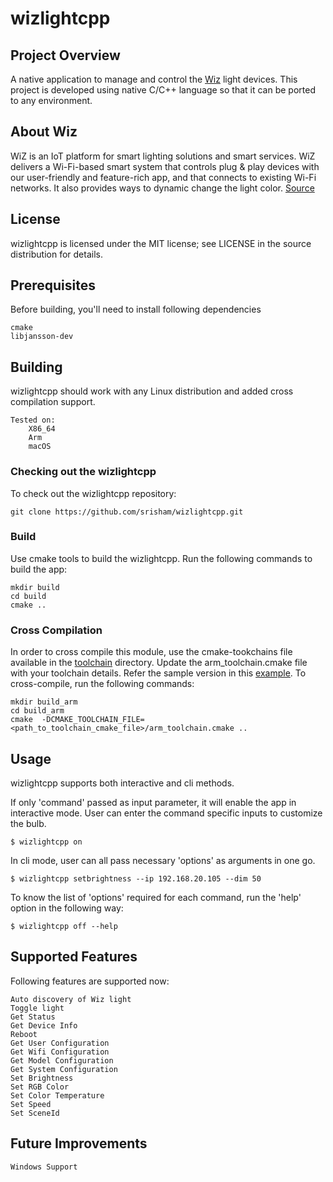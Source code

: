 # wizlightcpp

## Project Overview
A native application to manage and control the [Wiz](https://www.wizconnected.com/en-us) light devices. This project is developed using native C/C++ language so that it can be ported to any environment. 

## About Wiz
WiZ is an IoT platform for smart lighting solutions and smart services. WiZ delivers a Wi-Fi-based smart system that controls plug & play devices with our user-friendly and feature-rich app, and that connects to existing Wi-Fi networks. It also provides ways to dynamic change the light color. [Source](https://www.wizconnected.com/en-us/about-wiz)

## License
wizlightcpp is licensed under the MIT license; see LICENSE in the source distribution for details.


## Prerequisites
Before building, you'll need to install following dependencies

    cmake
    libjansson-dev

## Building
wizlightcpp should work with any Linux distribution and added cross compilation support.

    Tested on:
        X86_64
        Arm
        macOS
        
### Checking out the wizlightcpp
To check out the wizlightcpp repository:

    git clone https://github.com/srisham/wizlightcpp.git
    
### Build
Use cmake tools to build the wizlightcpp. Run the following commands to build the app:

    mkdir build
    cd build
    cmake ..
    
### Cross Compilation
In order to cross compile this module, use the cmake-tookchains file available in the [toolchain](cmake/toolchain) directory. Update the arm_toolchain.cmake file with your toolchain details. Refer the sample version in this [example](cmake/toolchain/example).
To cross-compile, run the following commands:

    mkdir build_arm
    cd build_arm
    cmake  -DCMAKE_TOOLCHAIN_FILE=<path_to_toolchain_cmake_file>/arm_toolchain.cmake ..

## Usage
wizlightcpp supports both interactive and cli methods. 
    
If only 'command' passed as input parameter, it will enable the app in interactive mode. User can enter the command specific inputs to customize the bulb.

    $ wizlightcpp on
    
In cli mode, user can all pass necessary 'options' as arguments in one go. 

    $ wizlightcpp setbrightness --ip 192.168.20.105 --dim 50

To know the list of 'options' required for each command, run the 'help' option in the following way:

    $ wizlightcpp off --help

## Supported Features
Following features are supported now:

    Auto discovery of Wiz light
    Toggle light
    Get Status
    Get Device Info
    Reboot
    Get User Configuration
    Get Wifi Configuration
    Get Model Configuration
    Get System Configuration
    Set Brightness
    Set RGB Color
    Set Color Temperature
    Set Speed
    Set SceneId

## Future Improvements
    Windows Support
